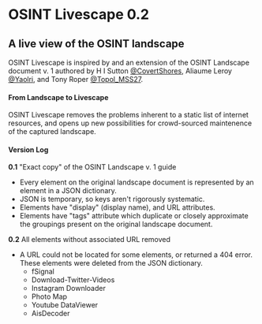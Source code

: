 # OSINT Livescape 0.2
## A live view of the OSINT landscape

OSINT Livescape is inspired by and an extension of the OSINT Landscape document v. 1 authored by H I Sutton [@CovertShores](https://twitter.com/CovertShores), Aliaume Leroy [@Yaolri](https://twitter.com/Yaolri), and Tony Roper [@Topol_MSS27](https://twitter.com/).

#### From Landscape to Livescape

OSINT Livescape removes the problems inherent to a static list of internet resources, and opens up new possibilities for crowd-sourced maintenence of the captured landscape.




#### Version Log

**0.1** "Exact copy" of the OSINT Landscape v. 1 guide
 * Every element on the original landscape document is represented by an element in a JSON dictionary.
 * JSON is temporary, so keys aren't rigorously systematic.
 * Elements have "display" (display name), and URL attributes.
 * Elements have "tags" attribute which duplicate or closely approximate the groupings present on the original landscape document.

**0.2** All elements without associated URL removed
 * A URL could not be located for some elements, or returned a 404 error. These elements were deleted from the JSON dictionary.
   * fSignal
   * Download-Twitter-Videos
   * Instagram Downloader
   * Photo Map
   * Youtube DataViewer
   * AisDecoder